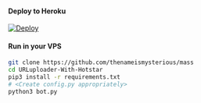 

#### Deploy to Heroku

[![Deploy](https://www.herokucdn.com/deploy/button.svg)](https://www.heroku.com/deploy?template=https://github.com/captainak1/mass)

#### Run in your VPS
```sh
git clone https://github.com/thenameismysterious/mass
cd URLuploader-With-Hotstar
pip3 install -r requirements.txt
# <Create config.py appropriately>
python3 bot.py
```
